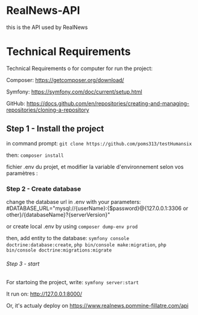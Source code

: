 # RealNews-API
this is the API used by RealNews 

# Technical Requirements

Technical Requirements o for computer for run the project:

Composer:
https://getcomposer.org/download/

Symfony:
https://symfony.com/doc/current/setup.html

GitHub:
https://docs.github.com/en/repositories/creating-and-managing-repositories/cloning-a-repository


## Step 1 - Install the project

in command prompt:
`git clone https://github.com/poms313/testHumansix`


then:
`composer install` 

 fichier .env du projet, et modifier la variable d'environnement selon vos paramètres :
        

### Step 2 - Create database

change the database url in .env with your parameters:
#DATABASE_URL="mysql://{userName}:{$password}@{127.0.0.1:3306 or other}/{databaseName}?{serverVersion}"

or create local .env by using 
`composer dump-env prod`


then, add entity to the database:
`symfony console doctrine:database:create`,
`php bin/console make:migration`,
`php bin/console doctrine:migrations:migrate`


###### Step 3 - start

For startoing the project, write:
`symfony server:start`

It run on: http://127.0.0.1:8000/

Or, it's actualy deploy on https://www.realnews.pommine-fillatre.com/api 
